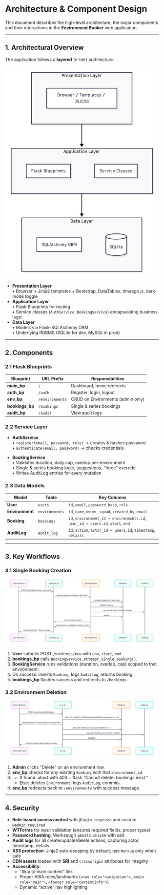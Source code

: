 <!-- docs/architecture.md -->

# Architecture & Component Design

This document describes the high-level architecture, the major components and their interactions in the **Environment Booker** web application.

---

## 1. Architectural Overview

The application follows a **layered** (n-tier) architecture:

![Architecture Overview](images/architecture-overview.png)

- **Presentation Layer**  
  • Browser + Jinja2 templates + Bootstrap, DataTables, timeago.js, dark-mode toggle  
- **Application Layer**  
  • Flask Blueprints for routing  
  • Service classes (`AuthService`, `BookingService`) encapsulating business logic  
- **Data Layer**  
  • Models via Flask-SQLAlchemy ORM  
  • Underlying RDBMS (SQLite for dev, MySQL in prod)

---

## 2. Components

### 2.1 Flask Blueprints

| Blueprint         | URL Prefix       | Responsibilities                               |
|-------------------|------------------|-----------------------------------------------|
| **main_bp**       | `/`              | Dashboard, home redirects                     |
| **auth_bp**       | `/auth`          | Register, login, logout                       |
| **env_bp**        | `/environments`  | CRUD on Environments (admin only)             |
| **bookings_bp**   | `/bookings`      | Single & series bookings                      |
| **audit_bp**      | `/audit`         | View audit logs                               |

### 2.2 Service Layer

- **AuthService**  
  • `register(email, password, role)` → creates & hashes password  
  • `authenticate(email, password)` → checks credentials  

- **BookingService**  
  • Validates duration, daily cap, overlap per-environment  
  • Single & series booking logic, suggestions, “force” override  
  • Writes AuditLog entries for every mutation  

### 2.3 Data Models

| Model           | Table           | Key Columns                                             |
|-----------------|-----------------|---------------------------------------------------------|
| **User**        | `users`         | `id`, `email`, `password_hash`, `role`                 |
| **Environment** | `environments`  | `id`, `name`, `owner_squad`, `created_by_email`        |
| **Booking**     | `bookings`      | `id`, `environment_id → environments.id`, `user_id → users.id`, `start`, `end` |
| **AuditLog**    | `audit_log`     | `id`, `action`, `actor_id → users.id`, `timestamp`, `details` |

---

## 3. Key Workflows

### 3.1 Single Booking Creation

![Single Booking Sequence](images/seq-single-booking.png)

1. **User** submits POST `/bookings/new` with `env`, `start`, `end`.  
2. **bookings_bp** calls `BookingService.attempt_single_booking()`.  
3. **BookingService** runs validations (duration, overlap, cap) scoped to that environment.  
4. On success: inserts `Booking`, logs `AuditLog`, returns booking.  
5. **bookings_bp** flashes success and redirects to `/bookings`.

### 3.2 Environment Deletion

![Environment Deletion Sequence](images/seq-env-deletion.png)

1. **Admin** clicks “Delete” on an environment row.  
2. **env_bp** checks for any existing `Booking` with that `environment_id`.  
3. - If found: abort with 403 + flash “Cannot delete: bookings exist.”  
   - Else: deletes `Environment`, logs `AuditLog`, commits.  
4. **env_bp** redirects back to `/environments` with success message.

---

## 4. Security

- **Role-based access control** with `@login_required` and custom `@admin_required`
- **WTForms** for input validation (ensures required fields, proper types)
- **Password hashing**: Werkzeug’s `pbkdf2:sha256` with salt
- **Audit logs** for all create/update/delete actions, capturing actor, timestamp, details
- **XSS protection**: Jinja2 auto-escaping by default; use `Markup` only when safe
- **CDN assets** loaded with **SRI** and `crossorigin` attributes for integrity
- **Accessibility**:  
  - “Skip to main content” link  
  - Proper ARIA roles/landmarks (`<nav role="navigation">`, `<main role="main">`, `<footer role="contentinfo">`)  
  - Dynamic “active” nav highlighting
